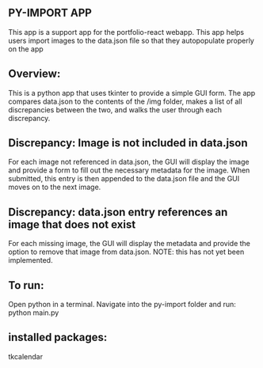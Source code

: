## PY-IMPORT APP
This app is a support app for the portfolio-react webapp. This app helps users import images to the data.json file so that they autopopulate properly on the app

## Overview:
This is a python app that uses tkinter to provide a simple GUI form. The app compares data.json to the contents of the /img folder, makes a list of all discrepancies between the two, and walks the user through each discrepancy.

## Discrepancy: Image is not included in data.json
For each image not referenced in data.json, the GUI will display the image and provide a form to fill out the necessary metadata for the image. When submitted, this entry is then appended to the data.json file and the GUI moves on to the next image.

## Discrepancy: data.json entry references an image that does not exist
For each missing image, the GUI will display the metadata and provide the option to remove that image from data.json. NOTE: this has not yet been implemented. 

## To run:
Open python in a terminal. Navigate into the py-import folder and run:
python main.py

## installed packages:
tkcalendar